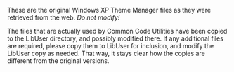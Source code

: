 These are the original Windows XP Theme Manager files as they were retrieved
from the web. *Do not modify!*

The files that are actually used by Common Code Utilities have been copied to
the LibUser directory, and possibly modified there. If any additional files are
required, please copy them to LibUser for inclusion, and modify the LibUser
copy as needed. That way, it stays clear how the copies are different from the
original versions.
